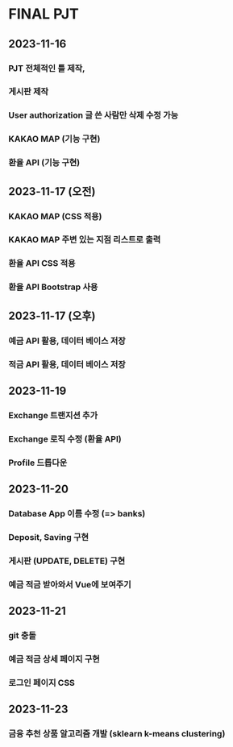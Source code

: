 # FINAL PJT

## 2023-11-16
### PJT 전체적인 틀 제작, 
### 게시판 제작
### User authorization 글 쓴 사람만 삭제 수정 가능
### KAKAO MAP (기능 구현)
### 환율 API (기능 구현)

## 2023-11-17 (오전)
### KAKAO MAP (CSS 적용)
### KAKAO MAP 주변 있는 지점 리스트로 출력
### 환율 API CSS 적용
### 환율 API Bootstrap 사용

## 2023-11-17 (오후)
### 예금 API 활용, 데이터 베이스 저장
### 적금 API 활용, 데이터 베이스 저장

## 2023-11-19
### Exchange 트랜지션 추가
### Exchange 로직 수정 (환율 API)
### Profile 드롭다운

## 2023-11-20
### Database App 이름 수정 (=> banks)
### Deposit, Saving 구현
### 게시판 (UPDATE, DELETE) 구현
### 예금 적금 받아와서 Vue에 보여주기

## 2023-11-21
### git 충돌
### 예금 적금 상세 페이지 구현
### 로그인 페이지 CSS

## 2023-11-23
### 금융 추천 상품 알고리즘 개발 (sklearn k-means clustering)
